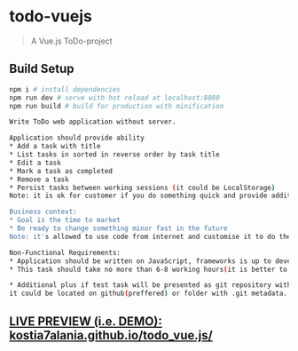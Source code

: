 # todo-vuejs

> A Vue.js ToDo-project

## Build Setup

``` bash
npm i # install dependencies
npm run dev # serve with hot reload at localhost:8080
npm run build # build for production with minification
```


``` bash
Write ToDo web application without server. 

Application should provide ability 
* Add a task with title 
* List tasks in sorted in reverse order by task title 
* Edit a task 
* Mark a task as completed 
* Remove a task 
* Persist tasks between working sessions (it could be LocalStorage) 
Note: it is ok for customer if you do something quick and provide additionally features, but no penalty if you don't. 

Business context: 
* Goal is the time to market 
* Be ready to change something minor fast in the future 
Note: it's allowed to use code from internet and customise it to do the task quicker. 

Non-Functional Requirements: 
* Application should be written on JavaScript, frameworks is up to developer. 
* This task should take no more than 6-8 working hours(it is better to be less). 

* Additional plus if test task will be presented as git repository with history of changes. 
it could be located on github(preffered) or folder with .git metadata.
```

## [LIVE PREVIEW (i.e. DEMO): kostia7alania.github.io/todo_vue.js/](https://kostia7alania.github.io/todo_vue.js/) 